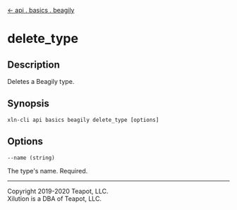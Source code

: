 [<- api . basics . beagily](index.md)

# delete_type

## Description

Deletes a Beagily type.

## Synopsis

```
xln-cli api basics beagily delete_type [options]
```

## Options

`--name (string)`

The type's name. Required.

---

Copyright 2019-2020 Teapot, LLC.  
Xilution is a DBA of Teapot, LLC.

